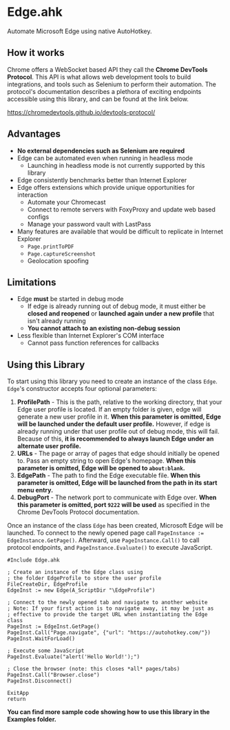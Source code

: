 # Edge.ahk

Automate Microsoft Edge using native AutoHotkey.


## How it works

Chrome offers a WebSocket based API they call the **Chrome DevTools Protocol**. This API is what allows web development tools to build integrations, and tools such as Selenium to perform their automation. The protocol's documentation describes a plethora of exciting endpoints accessible using this library, and can be found at the link below.

https://chromedevtools.github.io/devtools-protocol/


## Advantages

* **No external dependencies such as Selenium are required**
* Edge can be automated even when running in headless mode
	* Launching in headless mode is not currently supported by this library
* Edge consistently benchmarks better than Internet Explorer
* Edge offers extensions which provide unique opportunities for interaction
	* Automate your Chromecast
	* Connect to remote servers with FoxyProxy and update web based configs
	* Manage your password vault with LastPass
* Many features are available that would be difficult to replicate in Internet Explorer
	* `Page.printToPDF`
	* `Page.captureScreenshot`
	* Geolocation spoofing


## Limitations

* Edge **must** be started in debug mode
	* If edge is already running out of debug mode, it must either be **closed and reopened** or **launched again under a new profile** that isn't already running
	* **You cannot attach to an existing non-debug session**
* Less flexible than Internet Explorer's COM interface
	* Cannot pass function references for callbacks


## Using this Library

To start using this library you need to create an instance of the class `Edge`. `Edge`'s constructor accepts four optional parameters:

1. **ProfilePath** - This is the path, relative to the working directory, that your Edge user profile is located. If an empty folder is given, edge will generate a new user profile in it. **When this parameter is omitted, Edge will be launched under the default user profile.** However, if edge is already running under that user profile out of debug mode, this will fail. Because of this, **it is recommended to always launch Edge under an alternate user profile.**
2. **URLs** - The page or array of pages that edge should initially be opened to. Pass an empty string to open Edge's homepage. **When this parameter is omitted, Edge will be opened to `about:blank`.**
3. **EdgePath** - The path to find the Edge executable file. **When this parameter is omitted, Edge will be launched from the path in its start menu entry.**
4. **DebugPort** - The network port to communicate with Edge over. **When this parameter is omitted, port `9222` will be used** as specified in the Chrome DevTools Protocol documentation.

Once an instance of the class `Edge` has been created, Microsoft Edge will be launched. To connect to the newly opened page call `PageInstance := EdgeInstance.GetPage()`. Afterward, use `PageInstance.Call()` to call protocol endpoints, and `PageInstance.Evaluate()` to execute JavaScript.

```AutoHotkey
#Include Edge.ahk

; Create an instance of the Edge class using
; the folder EdgeProfile to store the user profile
FileCreateDir, EdgeProfile
EdgeInst := new Edge(A_ScriptDir "\EdgeProfile")

; Connect to the newly opened tab and navigate to another website
; Note: If your first action is to navigate away, it may be just as
; effective to provide the target URL when instantiating the Edge class
PageInst := EdgeInst.GetPage()
PageInst.Call("Page.navigate", {"url": "https://autohotkey.com/"})
PageInst.WaitForLoad()

; Execute some JavaScript
PageInst.Evaluate("alert('Hello World!');")

; Close the browser (note: this closes *all* pages/tabs)
PageInst.Call("Browser.close")
PageInst.Disconnect()

ExitApp
return
```

**You can find more sample code showing how to use this library in the Examples folder.**